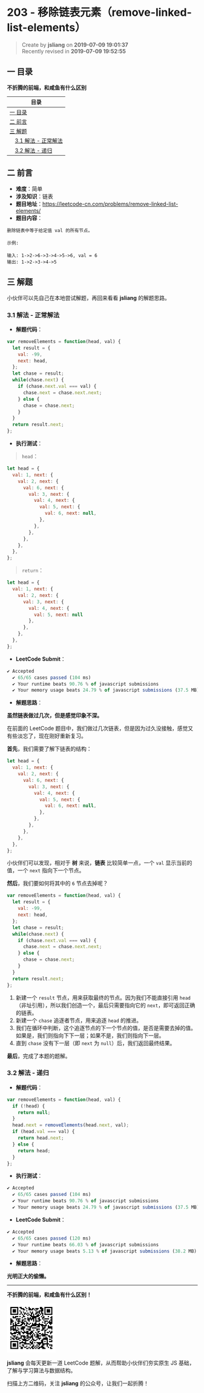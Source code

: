 203 - 移除链表元素（remove-linked-list-elements）
===

> Create by **jsliang** on **2019-07-09 19:01:37**  
> Recently revised in **2019-07-09 19:52:55**

## <a name="chapter-one" id="chapter-one">一 目录</a>

**不折腾的前端，和咸鱼有什么区别**

| 目录 |
| --- | 
| [一 目录](#chapter-one) | 
| [二 前言](#chapter-two) |
| [三 解题](#chapter-three) |
| &emsp;[3.1 解法 - 正常解法](#chapter-three-one) |
| &emsp;[3.2 解法 - 递归](#chapter-three-two) |

## <a name="chapter-two" id="chapter-two">二 前言</a>



* **难度**：简单
* **涉及知识**：链表
* **题目地址**：https://leetcode-cn.com/problems/remove-linked-list-elements/
* **题目内容**：

```
删除链表中等于给定值 val 的所有节点。

示例:

输入: 1->2->6->3->4->5->6, val = 6
输出: 1->2->3->4->5
```

## <a name="chapter-three" id="chapter-three">三 解题</a>



小伙伴可以先自己在本地尝试解题，再回来看看 **jsliang** 的解题思路。

### <a name="chapter-three-one" id="chapter-three-one">3.1 解法 - 正常解法</a>



* **解题代码**：

```js
var removeElements = function(head, val) {
  let result = {
    val: -99,
    next: head,
  };
  let chase = result;
  while(chase.next) {
    if (chase.next.val === val) {
      chase.next = chase.next.next;
    } else {
      chase = chase.next;
    }
  }
  return result.next;
};
```

* **执行测试**：

> `head`：

```js
let head = {
  val: 1, next: {
    val: 2, next: {
      val: 6, next: {
        val: 3, next: {
          val: 4, next: {
            val: 5, next: {
              val: 6, next: null,
            },
          },
        },
      },
    },
  },
};
```

> `return`：

```js
let head = {
  val: 1, next: {
    val: 2, next: {
      val: 3, next: {
        val: 4, next: {
          val: 5, next: null
        },
      },
    },
  },
};
```

* **LeetCode Submit**：

```js
✔ Accepted
  ✔ 65/65 cases passed (104 ms)
  ✔ Your runtime beats 90.76 % of javascript submissions
  ✔ Your memory usage beats 24.79 % of javascript submissions (37.5 MB)
```

* **解题思路**：

**虽然链表做过几次，但是感觉印象不深。**

在前面的 LeetCode 题目中，我们做过几次链表，但是因为过久没接触，感觉又有些淡忘了，现在刚好重新复习。

**首先**，我们需要了解下链表的结构：

```js
let head = {
  val: 1, next: {
    val: 2, next: {
      val: 6, next: {
        val: 3, next: {
          val: 4, next: {
            val: 5, next: {
              val: 6, next: null,
            },
          },
        },
      },
    },
  },
};
```

小伙伴们可以发现，相对于 **树** 来说，**链表** 比较简单一点，一个 `val` 显示当前的值，一个 `next` 指向下一个节点。

**然后**，我们要如何将其中的 `6` 节点去掉呢？

```js
var removeElements = function(head, val) {
  let result = {
    val: -99,
    next: head,
  };
  let chase = result;
  while(chase.next) {
    if (chase.next.val === val) {
      chase.next = chase.next.next;
    } else {
      chase = chase.next;
    }
  }
  return result.next;
};
```

1. 新建一个 `result` 节点，用来获取最终的节点。因为我们不能直接引用 `head`（非址引用），所以我们创造一个，最后只需要指向它的 `next`，即可返回正确的链表。
2. 新建一个 `chase` 追逐者节点，用来追逐 `head` 的推进。
3. 我们在循环中判断，这个追逐节点的下一个节点的值，是否是需要去掉的值。如果是，我们则指向下下一层；如果不是，我们则指向下一层。
4. 直到 `chase` 没有下一层（即 `next` 为 `null`）后，我们返回最终结果。

**最后**，完成了本题的题解。

### <a name="chapter-three-two" id="chapter-three-two">3.2 解法 - 递归</a>



* **解题代码**：

```js
var removeElements = function(head, val) {
  if (!head) {
    return null;
  }
  head.next = removeElements(head.next, val);
  if (head.val === val) {
    return head.next;
  } else {
    return head;
  }
};
```

* **执行测试**：

```js
✔ Accepted
  ✔ 65/65 cases passed (104 ms)
  ✔ Your runtime beats 90.76 % of javascript submissions
  ✔ Your memory usage beats 24.79 % of javascript submissions (37.5 MB)
```

* **LeetCode Submit**：

```js
✔ Accepted
  ✔ 65/65 cases passed (120 ms)
  ✔ Your runtime beats 66.03 % of javascript submissions
  ✔ Your memory usage beats 5.13 % of javascript submissions (38.2 MB)
```

* **解题思路**：

**光明正大的偷懒。**

---

**不折腾的前端，和咸鱼有什么区别！**

![图](../../../public-repertory/img/z-small-wechat-public-address.jpg)

**jsliang** 会每天更新一道 LeetCode 题解，从而帮助小伙伴们夯实原生 JS 基础，了解与学习算法与数据结构。

扫描上方二维码，关注 **jsliang** 的公众号，让我们一起折腾！

